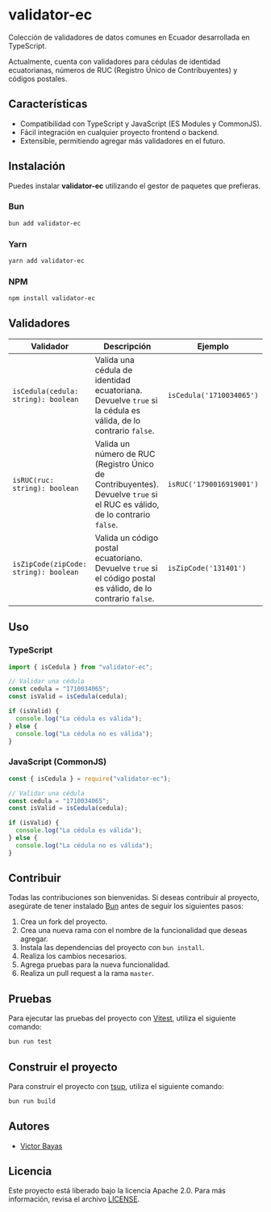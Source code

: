 # validator-ec

Colección de validadores de datos comunes en Ecuador desarrollada en TypeScript.

Actualmente, cuenta con validadores para cédulas de identidad ecuatorianas, números de RUC (Registro Único de Contribuyentes) y códigos postales.

## Características

- Compatibilidad con TypeScript y JavaScript (ES Modules y CommonJS).
- Fácil integración en cualquier proyecto frontend o backend.
- Extensible, permitiendo agregar más validadores en el futuro.

## Instalación

Puedes instalar **validator-ec** utilizando el gestor de paquetes que prefieras.

### Bun

```bash
bun add validator-ec
```

### Yarn

```bash
yarn add validator-ec
```

### NPM

```bash
npm install validator-ec
```

## Validadores

| Validador                             | Descripción                                                                                                               | Ejemplo                  |
| ------------------------------------- | ------------------------------------------------------------------------------------------------------------------------- | ------------------------ |
| `isCedula(cedula: string): boolean`   | Valida una cédula de identidad ecuatoriana. Devuelve `true` si la cédula es válida, de lo contrario `false`.              | `isCedula('1710034065')` |
| `isRUC(ruc: string): boolean`         | Valida un número de RUC (Registro Único de Contribuyentes). Devuelve `true` si el RUC es válido, de lo contrario `false`. | `isRUC('1790016919001')` |
| `isZipCode(zipCode: string): boolean` | Valida un código postal ecuatoriano. Devuelve `true` si el código postal es válido, de lo contrario `false`.              | `isZipCode('131401')`    |

## Uso

### TypeScript

```typescript
import { isCedula } from "validator-ec";

// Validar una cédula
const cedula = "1710034065";
const isValid = isCedula(cedula);

if (isValid) {
  console.log("La cédula es válida");
} else {
  console.log("La cédula no es válida");
}
```

### JavaScript (CommonJS)

```javascript
const { isCedula } = require("validator-ec");

// Validar una cédula
const cedula = "1710034065";
const isValid = isCedula(cedula);

if (isValid) {
  console.log("La cédula es válida");
} else {
  console.log("La cédula no es válida");
}
```

## Contribuir

Todas las contribuciones son bienvenidas. Si deseas contribuir al proyecto, asegúrate de tener instalado [Bun](https://bun.sh/) antes de seguir los siguientes pasos:

1. Crea un fork del proyecto.
2. Crea una nueva rama con el nombre de la funcionalidad que deseas agregar.
3. Instala las dependencias del proyecto con `bun install`.
4. Realiza los cambios necesarios.
5. Agrega pruebas para la nueva funcionalidad.
6. Realiza un pull request a la rama `master`.

## Pruebas

Para ejecutar las pruebas del proyecto con [Vitest](https://vitest.dev/), utiliza el siguiente comando:

```bash
bun run test
```

## Construir el proyecto

Para construir el proyecto con [tsup](https://tsup.egoist.dev/), utiliza el siguiente comando:

```bash
bun run build
```

## Autores

- [Victor Bayas](https://github.com/bayasdev)

## Licencia

Este proyecto está liberado bajo la licencia Apache 2.0. Para más información, revisa el archivo [LICENSE](LICENSE.md).
